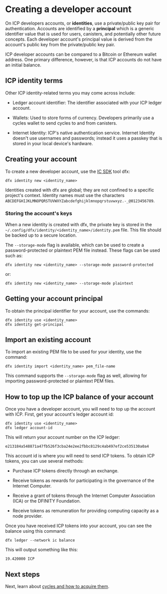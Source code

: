 # Creating a developer account

On ICP developers accounts, or **identities**, use a private/public key pair for authentication. Accounts are identified by a **principal** which is a generic identifier value that is used for users, canisters, and potentially other future concepts. Each developer account's principal value is derived from the account's public key from the private/public key pair. 

ICP developer accounts can be compared to a Bitcoin or Ethereum wallet address. One primary difference, however, is that ICP accounts do not have an initial balance. 

## ICP identity terms

Other ICP identity-related terms you may come across include:

- Ledger account identifier: The identifier associated with your ICP ledger account.

- Wallets: Used to store forms of currency. Developers primarily use a cycles wallet to send cycles to and from canisters.

- Internet Identity: ICP's native authentication service. Internet Identity doesn't use usernames and passwords; instead it uses a passkey that is stored in your local device's hardware.

## Creating your account

To create a new developer account, use the [IC SDK](install/index.mdx) tool dfx:

```
dfx identity new <identity_name>
```

Identities created with dfx are global; they are not confined to a specific project's context. Identity names must use the characters `ABCDEFGHIJKLMNOPQRSTUVWXYZabcdefghijklmnopqrstuvwxyz.-_@0123456789`.

### Storing the account's keys

When a new identity is created with dfx, the private key is stored in the `~/.config/dfx/identity/<identity_name>/identity.pem` file. This file should be backed up to a secure location.

The `--storage-mode` flag is available, which can be used to create a password-protected or plaintext PEM file instead. These flags can be used such as:

```
dfx identity new <identity_name> --storage-mode password-protected
```

or:

```
dfx identity new <identity_name> --storage-mode plaintext
```

## Getting your account principal

To obtain the principal identifier for your account, use the commands:

```
dfx identity use <identity_name>
dfx identity get-principal
```

## Import an existing account

To import an existing PEM file to be used for your identity, use the command:

```
dfx identity import <identity_name> pem_file-name
```

This command supports the `--storage-mode` flag as well, allowing for importing password-protected or plaintext PEM files.

## How to top up the ICP balance of your account

Once you have a developer account, you will need to top up the account with ICP. First, get your account's ledger account id:

```
dfx identity use <identity_name>
dfx ledger account-id
```

This will return your account number on the ICP ledger:

```
e213184a548871a47fb526f3cba24e2ee2fbbc8129c4ab497ef2ce535130a0a4
```

This account id is where you will need to send ICP tokens. To obtain ICP tokens, you can use several methods:

- Purchase ICP tokens directly through an exchange.

- Receive tokens as rewards for participating in the governance of the Internet Computer.

- Receive a grant of tokens through the Internet Computer Association (ICA) or the DFINITY Foundation.

- Receive tokens as remuneration for providing computing capacity as a node provider.


Once you have received ICP tokens into your account, you can see the balance using this command:

```
dfx ledger --network ic balance
```

This will output something like this:

```
19.420000 ICP
```

## Next steps 

Next, learn about [cycles and how to acquire them](./cycles/cycles-faucet.md).